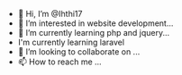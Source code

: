 - 👋 Hi, I’m @Ihthi17
- 👀 I’m interested in website development...
- 🌱 I’m currently learning php and jquery...
- I'm currently learning laravel
- 💞️ I’m looking to collaborate on ...
- 📫 How to reach me ...

<!---
Ihthi17/Ihthi17 is a ✨ special ✨ repository because its `README.md` (this file) appears on your GitHub profile.
You can click the Preview link to take a look at your changes.
--->
